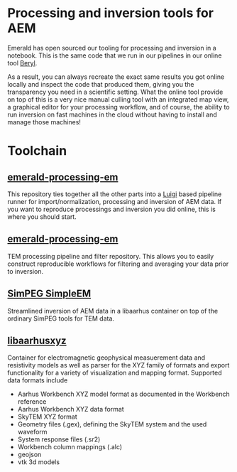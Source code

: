 # Processing and inversion tools for AEM

Emerald has open sourced our tooling for processing and inversion in a notebook. This is the same code that we run in our pipelines in our online tool [Beryl](https://beryl.emrld.no/).

As a result, you can always recreate the exact same results you got online locally and inspect the code that produced them, giving you the transparency you need in a scientific setting. What the online tool provide on top of this is a very nice manual culling tool with an integrated map view, a graphical editor for your processing workflow, and of course, the ability to run inversion on fast machines in the cloud without having to install and manage those machines!

# Toolchain

## [emerald-processing-em](https://github.com/emerald-geomodelling/emerald-beryl-pipeline)
This repository ties together all the other parts into a [Luigi](https://luigi.readthedocs.io/en/stable/) based pipeline runner for import/normalization, processing and inversion of AEM data.
If you want to reproduce processings and inversion you did online, this is where you should start.

## [emerald-processing-em](https://github.com/emerald-geomodelling/emerald-processing-em)
TEM processing pipeline and filter repository. This allows you to easily construct reproducible workflows for filtering and averaging your data prior to inversion.

## [SimPEG SimpleEM](https://github.com/emerald-geomodelling/simpeg/tree/simpleem3)
Streamlined inversion of AEM data in a libaarhus container on top of the ordinary SimPEG tools for TEM data.

## [libaarhusxyz](https://github.com/emerald-geomodelling/libaarhusxyz)
Container for electromagnetic geophysical measuerement data and resistivity models as well as parser for the XYZ family of formats and export functionality for a variety of visualization and mapping format. Supported data formats include

* Aarhus Workbench XYZ model format as documented in the Workbench reference
* Aarhus Workbench XYZ data format
* SkyTEM XYZ format
* Geometry files (.gex), defining the SkyTEM system and the used waveform
* System response files (.sr2)
* Workbench column mappings (.alc)
* geojson
* vtk 3d models
